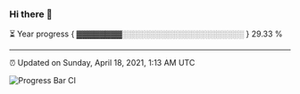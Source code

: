 ### Hi there 👋

⏳ Year progress { ▓▓▓▓▓▓▓▓░░░░░░░░░░░░░░░░░░░░░░ } 29.33 %

---

⏰ Updated on Sunday, April 18, 2021, 1:13 AM UTC

![Progress Bar CI](https://github.com/arthurbuhl/arthurbuhl/workflows/Progress%20Bar%20CI/badge.svg)
